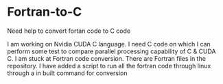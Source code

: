 # Fortran-to-C
Need help to convert fortan code to C code

I am working on Nvidia CUDA C language. I need C code on which I can perform some test to compare parallel processing capability of C & CUDA C. I am stuck at Fortran code conversion. There are Fortran files in the repository. I have added a script to run all the fortran code through linux through a in built command for conversion 
